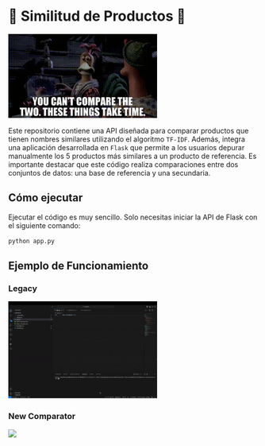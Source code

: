 # 🤗 Similitud de Productos 🤗

<img src="./images/intro.gif" width=300 >

Este repositorio contiene una API diseñada para comparar productos que tienen nombres similares utilizando el algoritmo `TF-IDF`. Además, integra una aplicación desarrollada en `Flask` que permite a los usuarios depurar manualmente los 5 productos más similares a un producto de referencia. Es importante destacar que este código realiza comparaciones entre dos conjuntos de datos: una base de referencia y una secundaria.

## Cómo ejecutar

Ejecutar el código es muy sencillo. Solo necesitas iniciar la API de Flask con el siguiente comando:

```bash
python app.py
```

## Ejemplo de Funcionamiento

### Legacy
<img src="./images/gif_example.gif" width=300 >

### New Comparator

<img src="./images/gif_example_2.gif" width=300 >
